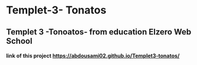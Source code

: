 # Templet-3- Tonatos
## Templet 3 -Tonoatos- from education Elzero Web School
#### link of this project https://abdousami02.github.io/Templet3-tonatos/
